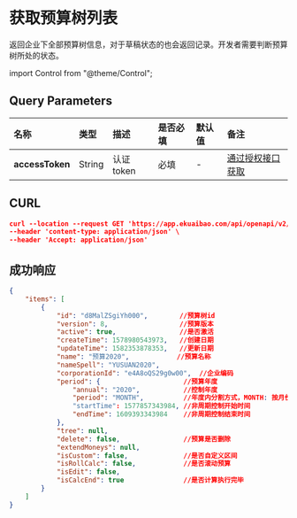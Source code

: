 # 获取预算树列表

返回企业下全部预算树信息，对于草稿状态的也会返回记录。开发者需要判断预算树所处的状态。

import Control from "@theme/Control";

<Control
method="GET"
url="/api/openapi/v2/budgets"
/>

## Query Parameters

| 名称 | 类型 | 描述 | 是否必填 | 默认值 | 备注 |
| :--- | :--- | :--- | :--- |:--- | :--- |
| **accessToken** | String | 认证token | 必填 | - | [通过授权接口获取](/docs/open-api/getting-started/auth) |

## CURL
```json
curl --location --request GET 'https://app.ekuaibao.com/api/openapi/v2/budgets?accessToken=KS4btJTf3o5o00' \
--header 'content-type: application/json' \
--header 'Accept: application/json'
```

## 成功响应
```json
{
    "items": [
        {
            "id": "d8MalZSgiYh000",        //预算树id
            "version": 8,                  //预算版本
            "active": true,                //是否激活
            "createTime": 1578980543973,   //创建日期
            "updateTime": 1582353878353,   //更新日期
            "name": "预算2020",            //预算名称
            "nameSpell": "YUSUAN2020",
            "corporationId": "e4A8oQS29g0w00",  //企业编码
            "period": {                     //预算年度
                "annual": "2020",           //控制年度
                "period": "MONTH",          //年度内分割方式，MONTH: 按月份, SEASON: 按季度, HALF_YEAR: 半年, YEAR: 整年, null: 非周期控制。
                "startTime": 1577857343984, //非周期控制开始时间
                "endTime": 1609393343984    //非周期控制结束时间
            },
            "tree": null,
            "delete": false,                //预算是否删除
            "extendMoneys": null,
            "isCustom": false,              //是否自定义区间
            "isRollCalc": false,            //是否滚动预算
            "isEdit": false,
            "isCalcEnd": true               //是否计算执行完毕
        }
    ]
}
```

